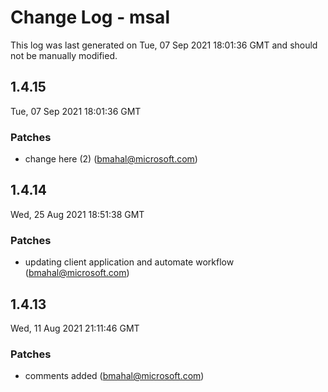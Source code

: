 # Change Log - msal

This log was last generated on Tue, 07 Sep 2021 18:01:36 GMT and should not be manually modified.

<!-- Start content -->

## 1.4.15

Tue, 07 Sep 2021 18:01:36 GMT

### Patches

- change here (2) (bmahal@microsoft.com)

## 1.4.14

Wed, 25 Aug 2021 18:51:38 GMT

### Patches

- updating client application and automate workflow (bmahal@microsoft.com)

## 1.4.13

Wed, 11 Aug 2021 21:11:46 GMT

### Patches

- comments added  (bmahal@microsoft.com)
